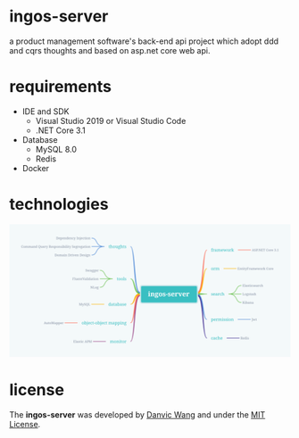 # ingos-server

a product management software's back-end api project which adopt ddd and cqrs thoughts and based on asp.net core web api.



# requirements

- IDE and SDK
  - Visual Studio 2019 or Visual Studio Code
  - .NET Core 3.1
- Database
  - MySQL 8.0
  - Redis
- Docker



# technologies

![ingos-server technologies introduce](./docs/imgs/ingos-server-technologies.png "ingos-server technologies introduce")



# license

The **ingos-server** was developed by [Danvic Wang](https://github.com/Lanesra712 "Danvic Wang") and under the [MIT License](/LICENSE "MIT License").
